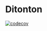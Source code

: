 # Ditonton

[![codecov](https://codecov.io/gh/RifkiCS29/ditonton/branch/main/graph/badge.svg?token=FVAYG85M9P)](https://codecov.io/gh/RifkiCS29/ditonton)